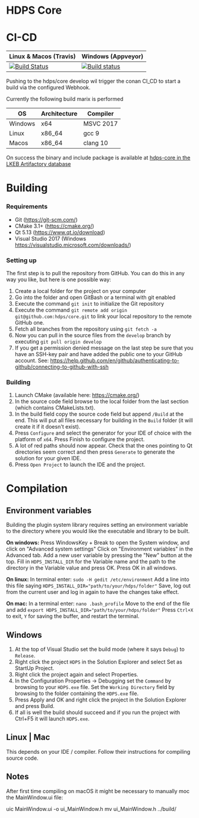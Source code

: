 # HDPS Core

# CI-CD

Linux & Macos (Travis) | Windows (Appveyor)
--- | ---
[![Build Status](https://travis-ci.com/bldrvnlw/conan-hdps-core.svg?branch=master)](https://travis-ci.com/bldrvnlw/conan-hdps-core) | [![Build status](https://ci.appveyor.com/api/projects/status/wmef9pb28ma6gv79?svg=true)](https://ci.appveyor.com/project/bldrvnlw/conan-hdps-core)



Pushing to the hdps/core develop wil trigger the conan CI_CD to start a build via the configured Webhook.

Currently the following build marix is performed

OS | Architecture | Compiler
--- | --- | ---
Windows | x64 | MSVC 2017 
Linux | x86_64 | gcc 9
Macos | x86_64 | clang 10

On success the binary and include package is available at [hdps-core in the LKEB Artifactory database](http://cytosplore.lumc.nl:8081/artifactory/webapp/#/artifacts/browse/tree/General/conan-local/bvanlew/hdps-core)

# Building
### Requirements
* Git (https://git-scm.com/)
* CMake 3.1+ (https://cmake.org/)
* Qt 5.13 (https://www.qt.io/download)
* Visual Studio 2017 (Windows https://visualstudio.microsoft.com/downloads/)

### Setting up
The first step is to pull the repository from GitHub. You can do this in any way you like, but here is one possible way:

1. Create a local folder for the project on your computer
2. Go into the folder and open GitBash or a terminal with git enabled
3. Execute the command `git init` to initialize the Git repository
4. Execute the command `git remote add origin git@github.com:hdps/core.git` to link your local repository to the remote GitHub one.
5. Fetch all branches from the repository using `git fetch -a`
5. Now you can pull in the source files from the `develop` branch by executing `git pull origin develop`
6. If you get a permission denied message on the last step be sure that you have an SSH-key pair and have added the public one to your GitHub account. See: https://help.github.com/en/github/authenticating-to-github/connecting-to-github-with-ssh

### Building
1. Launch CMake (available here: https://cmake.org/)
2. In the source code field browse to the local folder from the last section (which contains CMakeLists.txt).
3. In the build field copy the source code field but append `/Build` at the end. This will put all files necessary for building in the `Build` folder (it will create it if it doesn't exist).
4. Press `Configure` and select the generator for your IDE of choice with the platform of `x64`. Press Finish to configure the project.
5. A lot of red paths should now appear. Check that the ones pointing to Qt directories seem correct and then press `Generate` to generate the solution for your given IDE.
6. Press `Open Project` to launch the IDE and the project.

# Compilation
## Environment variables
Building the plugin system library requires setting an environment variable to the directory where you would like the executable and library to be built.

**On windows:**
Press WindowsKey + Break to open the System window, and click on "Advanced system settings"
Click on "Environment variables" in the Advanced tab.
Add a new user variable by pressing the "New" button at the top.
Fill in `HDPS_INSTALL_DIR` for the Variable name and the path to the directory in the Variable value and press OK.
Press OK in all windows.

**On linux:**
In terminal enter: `sudo -H gedit /etc/environment`
Add a line into this file saying `HDPS_INSTALL_DIR="path/to/your/hdps/folder"`
Save, log out from the current user and log in again to have the changes take effect.

**On mac:**
In a terminal enter: `nano .bash_profile`
Move to the end of the file and add `export HDPS_INSTALL_DIR="path/to/your/hdps/folder"`
Press `Ctrl+X` to exit, `Y` for saving the buffer, and restart the terminal.

## Windows
1. At the top of Visual Studio set the build mode (where it says `Debug`) to `Release`.
2. Right click the project `HDPS` in the Solution Explorer and select Set as StartUp Project.
3. Right click the project again and select Properties.
4. In the Configuration Properties -> Debugging set the `Command` by browsing to your `HDPS.exe` file. Set the `Working Directory` field by browsing to the folder containing the `HDPS.exe` file.
5. Press Apply and OK and right click the project in the Solution Explorer and press Build.
6. If all is well the build should succeed and if you run the project with Ctrl+F5 it will launch `HDPS.exe`.

## Linux | Mac
This depends on your IDE / compiler. Follow their instructions for compiling source code.

## Notes
After first time compiling on macOS it might be necessary to manually moc the MainWindow.ui file:

uic MainWindow.ui -o ui_MainWindow.h
mv ui_MainWindow.h ../build/
